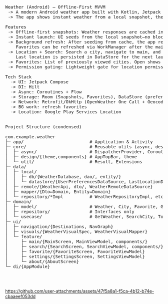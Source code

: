 <pre>
Weather (Android) — Offline-First MVVM
 -> A modern Android weather app built with Kotlin, Jetpack Compose, and an offline-first architecture. 
 -> The app shows instant weather from a local snapshot, then quietly refreshes data in the background.

Features
 -> Offline-first snapshots: Weather responses are cached in Room per locationId + unit. City label is saved too for instant display.
 -> Instant launch: UI seeds from the local snapshot—no blocking spinners over existing content.
 -> Background refresh: After seeding from cache, the app refreshes in the background. 
    Favorites can be refreshed via WorkManager after the main screen updates.
 -> Location + Search: Search a city, navigate to main, and the app stores a snapshot for offline use.
    Last location is persisted in DataStore for the next launch.
 -> Favorites: List of previously viewed cities. Open shows cached data first; background refresh updates when needed.
 -> Permission gating: Lightweight gate for location permission & device settings (Resolvable API flow).

Tech Stack
  -> UI: Jetpack Compose
  -> DI: Hilt
  -> Async: Coroutines + Flow
  -> Storage: Room (Snapshots, Favorites), DataStore (preferences + last location)
  -> Network: Retrofit/OkHttp (OpenWeather One Call + Geocoding)
  -> BG work: refresh favorites
  -> Location: Google Play Services Location


Project Structure (condensed)

com.example.weather
├─ app/                         # Application & Activity
├─ core/                        # Reusable utils (async, design, util)
│  ├─ async/                    # DispatcherProvider, CoroutineExt
│  ├─ design/{theme,components} # AppTopBar, theme
│  └─ util/                     # Result, Extensions
├─ data/
│  ├─ local/
│  │  ├─ db/{WeatherDatabase, dao/, entity/}
│  │  └─ datastore/{UserPreferencesDataSource, LastLocationDataSource}
│  ├─ remote/{WeatherApi, dto/, WeatherRemoteDataSource}
│  ├─ mapper/{Dto↔Domain, Entity↔Domain}
│  └─ repository/*Impl          # WeatherRepositoryImpl, etc.
├─ domain/
│  ├─ model/                    # Weather, City, Favorite, GeoPoint, Units
│  ├─ repository/               # Interfaces only
│  └─ usecase/                  # GetWeather, SearchCity, ToggleFavorite, etc.
├─ ui/
│  ├─ navigation/{Destinations, NavGraph}
│  ├─ visuals/{WeatherVisualSpec, WeatherVisualMapper}
│  └─ feature/
│     ├─ main/{MainScreen, MainViewModel, components/}
│     ├─ search/{SearchScreen, SearchViewModel, components/}
│     ├─ favorite/{FavoriteScreen, FavoriteViewModel}
│     ├─ settings/{SettingsScreen, SettingsViewModel}
│     └─ about/{AboutScreen}
└─ di/{AppModule}



</pre>





https://github.com/user-attachments/assets/47f5a8a1-f5ca-4b12-b74e-cbaaeef053dd



